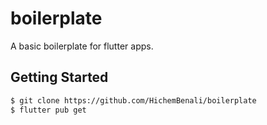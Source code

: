 # boilerplate

A basic boilerplate for flutter apps.

## Getting Started

```sh
$ git clone https://github.com/HichemBenali/boilerplate
$ flutter pub get
```